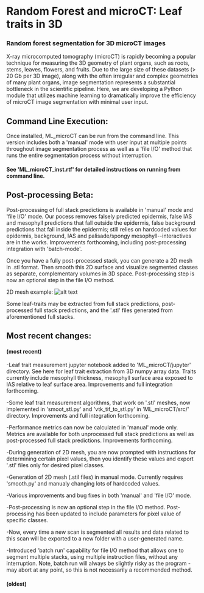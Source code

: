 # Random Forest and microCT: Leaf traits in 3D

### Random forest segmentation for 3D microCT images
X-ray microcomputed tomography (microCT) is rapidly becoming a popular technique for measuring the 3D geometry of plant organs, such as roots, stems, leaves, flowers, and fruits. Due to the large size of these datasets (> 20 Gb per 3D image), along with the often irregular and complex geometries of many plant organs, image segmentation represents a substantial bottleneck in the scientific pipeline. Here, we are developing a Python module that utilizes machine learning to dramatically improve the efficiency of microCT image segmentation with minimal user input.

## Command Line Execution:

Once installed, ML_microCT can be run from the command line. This version includes both a 'manual' mode with user input at multiple points throughout image segmentation process as well as a 'file I/O' method that runs the entire segmentation process without interruption.

#### See 'ML_microCT_inst.rtf' for detailed instructions on running from command line.

## Post-processing Beta:
Post-processing of full stack predictions is available in 'manual' mode and 'file I/O'  mode. Our pocess removes falsely predicted epidermis, false IAS and mesophyll predictions that fall outside the epidermis, false background predictions that fall inside the epidermis; still relies on hardcoded values for epidermis, background, IAS and palisade/spongy mesophyll--interactives are in the works. Improvements forthcoming, including post-processing integration with 'batch-mode'.

Once you have a fully post-processed stack, you can generate a 2D mesh in .stl format. Then smooth this 2D surface and visualize segmented classes as separate, complementary volumes in 3D space. Post-processing step is now an optional step in the file I/O method.

2D mesh example:
![alt text][logo]

[logo]: https://github.com/masonearles/3DLeafCT/blob/add_changes/imgs_readme/leaf1.png "Logo Title Text 2"

Some leaf-traits may be extracted from full stack predictions, post-processed full stack predictions, and the '.stl' files generated from aforementioned full stacks.

## Most recent changes:
#### (most recent)
-Leaf trait measurement jupyter notebook added to 'ML_microCT/jupyter' directory. See here for leaf trait extraction from 3D numpy array data. Traits currently include mesophyll thickness, mesophyll surface area exposed to IAS relative to leaf surface area. Improvements and full integration forthcoming.

-Some leaf trait measurement algorithms, that work on '.stl' meshes, now implemented in 'smoot_stl.py' and 'vtk_tif_to_stl.py' in 'ML_microCT/src/' directory. Improvements and full integration forthcoming.

-Performance metrics can now be calculated in 'manual' mode only. Metrics are available for both unprocessed full stack predictions as well as post-processed full stack predictions. Improvements forthcoming.

-During generation of 2D mesh, you are now prompted with instructions for determining certain pixel values, then you identify these values and export '.stl' files only for desired pixel classes.

-Generation of 2D mesh (.stil files) in manual mode. Currently requires 'smooth.py' and manualy changing lots of hardcoded values.

-Various improvements and bug fixes in both 'manual' and 'file I/O' mode.

-Post-processing is now an optional step in the file I/O method. Post-processing has been updated to include parameters for pixel value of specific classes.

-Now, every time a new scan is segmented all results and data related to this scan will be exported to a new folder with a user-generated name.

-Introduced 'batch run' capability for file I/O method that allows one to segment multiple stacks, using multiple instruction files, without any interruption. Note, batch run will always be slightly risky as the program -may abort at any point, so this is not necessarily a recommended method.
#### (oldest)
